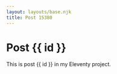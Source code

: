 ```yaml
---
layout: layouts/base.njk
title: Post 15380
---
```


# Post {{ id }}

This is post {{ id }} in my Eleventy project.
